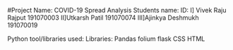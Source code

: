 #Project Name: COVID-19 Spread Analysis
Students name:                ID:
I] Vivek Raju Rajput       191070003
II]Utkarsh Patil           191070074
III]Ajinkya Deshmukh       191070019

Python tool/libraries used:
   Libraries:
       Pandas
       folium
       flask
  CSS
  HTML
  

